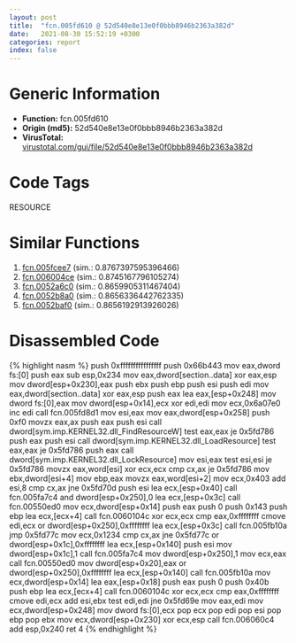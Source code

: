 ```yaml
---
layout: post
title:  "fcn.005fd610 @ 52d540e8e13e0f0bbb8946b2363a382d"
date:   2021-08-30 15:52:19 +0300
categories: report
index: false
---
```


# Generic Information
- **Function:** fcn.005fd610
- **Origin (md5):** 52d540e8e13e0f0bbb8946b2363a382d
- **VirusTotal:** [virustotal.com/gui/file/52d540e8e13e0f0bbb8946b2363a382d][virustotal_ref]

# Code Tags
<span class="tag" id="RESOURCE">RESOURCE</span>


# Similar Functions

1. [fcn.005fcee7][similar_1_ref] (sim.: 0.8767397595396466)
2. [fcn.006004ce][similar_2_ref] (sim.: 0.8745167796105274)
3. [fcn.0052a6c0][similar_3_ref] (sim.: 0.8659905311467404)
4. [fcn.0052b8a0][similar_4_ref] (sim.: 0.8656336442762335)
5. [fcn.0052baf0][similar_5_ref] (sim.: 0.8656192913926026)


# Disassembled Code

{% highlight nasm %}
push 0xffffffffffffffff
push 0x66b443
mov eax,dword fs:[0]
push eax
sub esp,0x234
mov eax,dword[section..data]
xor eax,esp
mov dword[esp+0x230],eax
push ebx
push ebp
push esi
push edi
mov eax,dword[section..data]
xor eax,esp
push eax
lea eax,[esp+0x248]
mov dword fs:[0],eax
mov dword[esp+0x14],ecx
xor edi,edi
mov ecx,0x6a07e0
inc edi
call fcn.005fd8d1
mov esi,eax
mov eax,dword[esp+0x258]
push 0xf0
movzx eax,ax
push eax
push esi
call dword[sym.imp.KERNEL32.dll_FindResourceW]
test eax,eax
je 0x5fd786
push eax
push esi
call dword[sym.imp.KERNEL32.dll_LoadResource]
test eax,eax
je 0x5fd786
push eax
call dword[sym.imp.KERNEL32.dll_LockResource]
mov esi,eax
test esi,esi
je 0x5fd786
movzx eax,word[esi]
xor ecx,ecx
cmp cx,ax
je 0x5fd786
mov ebx,dword[esi+4]
mov ebp,eax
movzx eax,word[esi+2]
mov ecx,0x403
add esi,8
cmp cx,ax
jne 0x5fd70d
push esi
lea ecx,[esp+0x40]
call fcn.005fa7c4
and dword[esp+0x250],0
lea ecx,[esp+0x3c]
call fcn.00550ed0
mov ecx,dword[esp+0x14]
push eax
push 0
push 0x143
push ebp
lea ecx,[ecx+4]
call fcn.0060104c
xor ecx,ecx
cmp eax,0xffffffff
cmove edi,ecx
or dword[esp+0x250],0xffffffff
lea ecx,[esp+0x3c]
call fcn.005fb10a
jmp 0x5fd77c
mov ecx,0x1234
cmp cx,ax
jne 0x5fd77c
or dword[esp+0x1c],0xffffffff
lea ecx,[esp+0x140]
push esi
mov dword[esp+0x1c],1
call fcn.005fa7c4
mov dword[esp+0x250],1
mov ecx,eax
call fcn.00550ed0
mov dword[esp+0x20],eax
or dword[esp+0x250],0xffffffff
lea ecx,[esp+0x140]
call fcn.005fb10a
mov ecx,dword[esp+0x14]
lea eax,[esp+0x18]
push eax
push 0
push 0x40b
push ebp
lea ecx,[ecx+4]
call fcn.0060104c
xor ecx,ecx
cmp eax,0xffffffff
cmove edi,ecx
add esi,ebx
test edi,edi
jne 0x5fd69e
mov eax,edi
mov ecx,dword[esp+0x248]
mov dword fs:[0],ecx
pop ecx
pop edi
pop esi
pop ebp
pop ebx
mov ecx,dword[esp+0x230]
xor ecx,esp
call fcn.006060c4
add esp,0x240
ret 4
{% endhighlight %}


[similar_1_ref]: /report/fcn.005fcee7@52d540e8e13e0f0bbb8946b2363a382d
[similar_2_ref]: /report/fcn.006004ce@52d540e8e13e0f0bbb8946b2363a382d
[similar_3_ref]: /report/fcn.0052a6c0@14b20b07906a36e23f2230c8042160f2
[similar_4_ref]: /report/fcn.0052b8a0@c60344b51fa39a329b92557d24ff7670
[similar_5_ref]: /report/fcn.0052baf0@14b20b07906a36e23f2230c8042160f2
[virustotal_ref]: https://www.virustotal.com/gui/file/52d540e8e13e0f0bbb8946b2363a382d